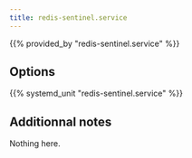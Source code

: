 ```yaml
---
title: redis-sentinel.service
---
```


{{% provided_by "redis-sentinel.service" %}}

## Options

{{% systemd_unit "redis-sentinel.service" %}}

## Additionnal notes

Nothing here.